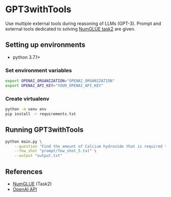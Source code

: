 # GPT3withTools
Use multiple external tools during reasoning of LLMs (GPT-3). Prompt and external tools dedicated to solving [NumGLUE task2](https://github.com/allenai/numglue) are given.

## Setting up environments
- python 3.7.1+

### Set environment variables

```bash
export OPENAI_ORGANIZATION="OPENAI_ORGANIZATION"
export OPENAI_API_KEY="YOUR_OPENAI_API_KEY"
```

### Create virtualenv

```bash
python -m venv env
pip install -r requirements.txt
```

## Running GPT3withTools

```bash
python main.py \
    --question "Find the amount of Calcium hydroxide that is required to react with 2 moles of Carbon dioxide to form 2 moles of Calcium carbonate along with 2 moles of Water" \
    --few_shot "prompt/few_shot_5.txt" \
    --output "output.txt"
```

## References
- [NumGLUE](https://github.com/allenai/numglue) (Task2)
- [OpenAI API](https://platform.openai.com/docs/api-reference/introduction)

